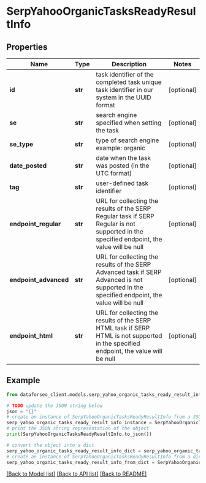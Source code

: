 # SerpYahooOrganicTasksReadyResultInfo


## Properties

Name | Type | Description | Notes
------------ | ------------- | ------------- | -------------
**id** | **str** | task identifier of the completed task unique task identifier in our system in the UUID format | [optional] 
**se** | **str** | search engine specified when setting the task | [optional] 
**se_type** | **str** | type of search engine example: organic | [optional] 
**date_posted** | **str** | date when the task was posted (in the UTC format) | [optional] 
**tag** | **str** | user-defined task identifier | [optional] 
**endpoint_regular** | **str** | URL for collecting the results of the SERP Regular task if SERP Regular is not supported in the specified endpoint, the value will be null | [optional] 
**endpoint_advanced** | **str** | URL for collecting the results of the SERP Advanced task if SERP Advanced is not supported in the specified endpoint, the value will be null | [optional] 
**endpoint_html** | **str** | URL for collecting the results of the SERP HTML task if SERP HTML is not supported in the specified endpoint, the value will be null | [optional] 

## Example

```python
from dataforseo_client.models.serp_yahoo_organic_tasks_ready_result_info import SerpYahooOrganicTasksReadyResultInfo

# TODO update the JSON string below
json = "{}"
# create an instance of SerpYahooOrganicTasksReadyResultInfo from a JSON string
serp_yahoo_organic_tasks_ready_result_info_instance = SerpYahooOrganicTasksReadyResultInfo.from_json(json)
# print the JSON string representation of the object
print(SerpYahooOrganicTasksReadyResultInfo.to_json())

# convert the object into a dict
serp_yahoo_organic_tasks_ready_result_info_dict = serp_yahoo_organic_tasks_ready_result_info_instance.to_dict()
# create an instance of SerpYahooOrganicTasksReadyResultInfo from a dict
serp_yahoo_organic_tasks_ready_result_info_from_dict = SerpYahooOrganicTasksReadyResultInfo.from_dict(serp_yahoo_organic_tasks_ready_result_info_dict)
```
[[Back to Model list]](../README.md#documentation-for-models) [[Back to API list]](../README.md#documentation-for-api-endpoints) [[Back to README]](../README.md)


